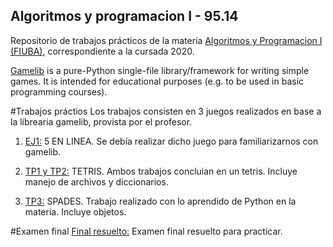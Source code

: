 ## Algoritmos y programacion I - 95.14
Repositorio de trabajos prácticos de la materia [Algoritmos y Programacion I (FIUBA)](https://algoritmos1rw.ddns.net/), correspondiente a la cursada 2020.

[Gamelib](https://github.com/dessaya/python-gamelib) is a pure-Python single-file library/framework for writing simple games. It is intended for educational purposes (e.g. to be used in basic programming courses).

#Trabajos práctios
Los trabajos consisten en 3 juegos realizados en base a la librearia gamelib, provista por el profesor.

1. [EJ1:](https://github.com/aguirre-ivan/algo1-tps/tree/main/5%20IN%20LINE) 5 EN LINEA. Se debía realizar dicho juego para familiarizarnos con gamelib.

2. [TP1 y TP2:](https://github.com/aguirre-ivan/algo1-tps/tree/main/TETRIS) TETRIS. Ambos trabajos concluian en un tetris. Incluye manejo de archivos y diccionarios.

3. [TP3:](https://github.com/aguirre-ivan/algo1-tps/tree/main/SPADES) SPADES. Trabajo realizado con lo aprendido de Python en la materia. Incluye objetos.

#Examen final
[Final resuelto:](https://github.com/aguirre-ivan/algo1-tps/tree/main/FINAL) Examen final resuelto para practicar.

